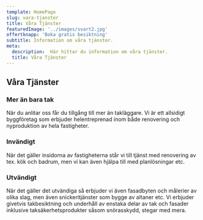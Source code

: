 ```yaml
---
template: HomePage
slug: vara-tjanster
title: Våra Tjänster
featuredImage: '../images/svart2.jpg'
offertknapp: 'Boka gratis besiktning'
subtitle: Information om våra tjänster.
meta:
  description:  Här hittar du information om våra tjänster.
  title: Våra Tjänster
---
```


## Våra Tjänster
### Mer än bara tak
När du anlitar oss får du tillgång till mer än takläggare. Vi är ett allsidigt byggföretag som erbjuder helentreprenad inom både renovering och nyproduktion av hela fastigheter.
### Invändigt
När det gäller insidorna av fastigheterna står vi till tjänst med renovering av tex. kök och badrum, men vi kan även hjälpa till med planlösningar etc. 
### Utvändigt
När det gäller det utvändiga så erbjuder vi även fasadbyten och målerier av olika slag, men även snickeritjänster som bygge av altaner etc. Vi erbjuder givetvis takbesiktning och underhåll av enstaka delar av tak och fasader inklusive taksäkerhetsprodukter såsom snörasskydd, stegar med mera.